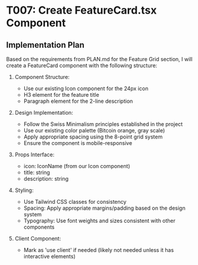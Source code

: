 # T007: Create FeatureCard.tsx Component

## Implementation Plan

Based on the requirements from PLAN.md for the Feature Grid section, I will create a FeatureCard component with the following structure:

1. Component Structure:

   - Use our existing Icon component for the 24px icon
   - H3 element for the feature title
   - Paragraph element for the 2-line description

2. Design Implementation:

   - Follow the Swiss Minimalism principles established in the project
   - Use our existing color palette (Bitcoin orange, gray scale)
   - Apply appropriate spacing using the 8-point grid system
   - Ensure the component is mobile-responsive

3. Props Interface:

   - icon: IconName (from our Icon component)
   - title: string
   - description: string

4. Styling:

   - Use Tailwind CSS classes for consistency
   - Spacing: Apply appropriate margins/padding based on the design system
   - Typography: Use font weights and sizes consistent with other components

5. Client Component:
   - Mark as 'use client' if needed (likely not needed unless it has interactive elements)
